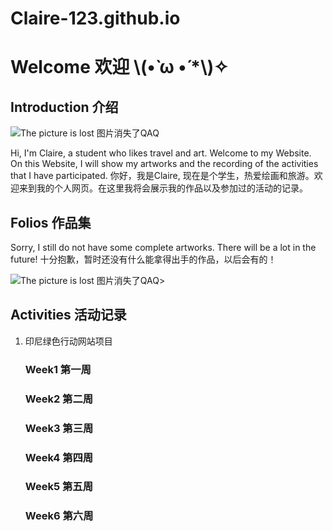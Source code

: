 # Claire-123.github.io
<h1>Welcome 欢迎 \(•̀ ω •́ *\)✧</h1>
<h2>Introduction 介绍</h2>
<img src="C:\Users\User\Documents\github\自画像1.jpg" alt="The picture is lost 图片消失了QAQ">
<p>Hi, I'm Claire, a student who likes travel and art. Welcome to my Website. On this Website, I will show my artworks and the recording of the activities that I have participated.
你好，我是Claire, 现在是个学生，热爱绘画和旅游。欢迎来到我的个人网页。在这里我将会展示我的作品以及参加过的活动的记录。</p>
<h2>Folios 作品集</h2>
<p>Sorry, I still do not have some complete artworks. There will be a lot in the future!
十分抱歉，暂时还没有什么能拿得出手的作品，以后会有的！</p>
<img src="C:\Users\User\Documents\github\正在画.jpg" alt="The picture is lost 图片消失了QAQ">>
<h2>Activities 活动记录</h2>
<ol>
  <li>印尼绿色行动网站项目</li>
  <h3>Week1 第一周</h3>
  <p></p>
  <h3>Week2 第二周</h3>
  <p></p>
  <h3>Week3 第三周</h3>
  <p></p>
  <h3>Week4 第四周</h3>
  <p></p>
  <h3>Week5 第五周</h3>
  <p></p>
  <h3>Week6 第六周</h3>
  <p></p>
</ol>
